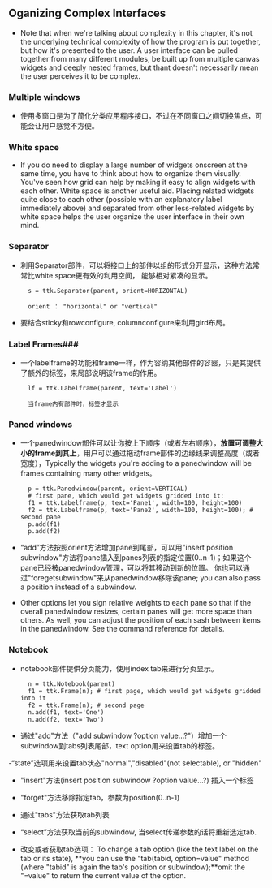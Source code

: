## Oganizing Complex Interfaces ##

- Note that when we're talking about complexity in this chapter, it's not the underlying technical complexity of how the program is put together, but how it's presented to the user. A user interface can be pulled together from many different modules, be built up from multiple canvas widgets and deeply nested frames, but thant doesn't necessarily mean the user perceives it to be complex.

### Multiple windows ###

- 使用多窗口是为了简化分类应用程序接口，不过在不同窗口之间切换焦点，可能会让用户感觉不方便。

### White space ###

- If you do need to display a large number of widgets onscreen at the same time, you have to think about how to organize them visually. You've seen how grid can help by making it easy to align widgets with each other. White space is another useful aid. Placing related widgets quite close to each other (possible with an explanatory label immediately above) and separated from other less-related widgets by white space helps the user organize the user interface in their own mind.

### Separator ###

- 利用Separator部件，可以将接口上的部件以组的形式分开显示，这种方法常常比white space更有效的利用空间， 能够相对紧凑的显示。

		s = ttk.Separator(parent, orient=HORIZONTAL)

		orient ： "horizontal" or "vertical"

- 要结合sticky和rowconfigure, columnconfigure来利用gird布局。

### Label Frames###

- 一个labelframe的功能和frame一样，作为容纳其他部件的容器，只是其提供了额外的标签，来局部说明该frame的作用。

		lf = ttk.Labelframe(parent, text='Label')

		当frame内有部件时，标签才显示

### Paned windows ###

- 一个panedwindow部件可以让你按上下顺序（或者左右顺序），**放置可调整大小的frame到其上**，用户可以通过拖动frame部件的边缘线来调整高度（或者宽度），Typically the widgets you're adding to a panedwindow will be frames containing many other widgets。

		p = ttk.Panedwindow(parent, orient=VERTICAL)
		# first pane, which would get widgets gridded into it:
		f1 = ttk.Labelframe(p, text='Pane1', width=100, height=100)
		f2 = ttk.Labelframe(p, text='Pane2', width=100, height=100); # second pane
		p.add(f1)
		p.add(f2)

- “add”方法按照orient方法增加pane到尾部，可以用"insert position subwindow"方法将pane插入到panes列表的指定位置(0..n-1)；如果这个pane已经被panedwindow管理，可以将其移动到新的位置。 你也可以通过"foregetsubwindow"来从panedwindow移除该pane; you can also pass a position instead of a subwindow.

- Other options let you sign relative weights to each pane so that if the overall panedwindow resizes, certain panes will get more space than others. As well, you can adjust the position of each sash between items in the panedwindow. See the command reference for details.


### Notebook ###

- notebook部件提供分页能力，使用index tab来进行分页显示。

		n = ttk.Notebook(parent)
		f1 = ttk.Frame(n); # first page, which would get widgets gridded into it
		f2 = ttk.Frame(n); # second page
		n.add(f1, text='One')
		n.add(f2, text='Two')

- 通过"add"方法（"add subwindow ?option value...?"）增加一个subwindow到tabs列表尾部，text option用来设置tab的标签。

-“state”选项用来设置tab状态"normal","disabled"(not selectable), or "hidden"

- "insert"方法(insert position subwindow ?option value...?) 插入一个标签

- "forget"方法移除指定tab，参数为position(0..n-1)

- 通过"tabs"方法获取tab列表  

- “select”方法获取当前的subwindow, 当select传递参数的话将重新选定tab.

- 改变或者获取tab选项：  To change a tab option (like the text label on the tab or its state), **you can use the "tab(tabid, option=value" method (where "tabid" is again the tab's position or subwindow);**omit the "=value" to return the current value of the option.